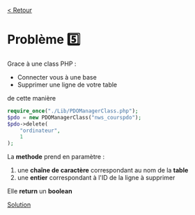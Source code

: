 [< Retour](../README.md)
# Problème 5️⃣

Grace à une class PHP :
- Connecter vous à une base
- Supprimer une ligne de votre table

de cette manière

```php
require_once("./Lib/PDOManagerClass.php");
$pdo = new PDOManagerClass("nws_courspdo");
$pdo->delete(
    "ordinateur", 
    1
);
```

La __methode__ prend en paramètre : 
1. une __chaîne de caractère__ correspondant au nom de la __table__
2. une __entier__ correspondant à l'ID de la ligne à supprimer

Elle __return__ un __boolean__

[Solution](./Solutions/5%20-%20Delete_solution.md)